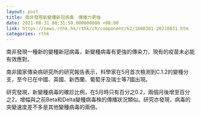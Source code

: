 ```yaml
---
layout: post
title: 南非發現新變種新冠病毒　傳播力更強
date: 2021-08-31 00:31:50.000000000 +08:00
link: https://news.rthk.hk/rthk/ch/component/k2/1608301-20210831.htm
categories: rthk
---
```


南非發現一種新的變種新冠病毒，新變種病毒有更強的傳染力，現有的疫苗未必能有效應對。

南非國家傳染病研究所的研究報告表示，科學家在5月首次檢測到C.1.2的變種分支，至今已在中國、英國、新西蘭、葡萄牙及瑞士等7國出現。

研究發現，新變種病毒的確診比例，在5月時只有百分之0.2，兩個月後增至百分之2，增幅與之前Beta和Delta變種病毒株的傳播狀況類似。研究亦發現，病毒的突變速度差不多是其他變種病毒的兩倍。
